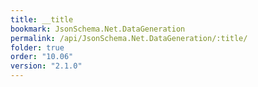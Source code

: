 ```yaml
---
title: __title
bookmark: JsonSchema.Net.DataGeneration
permalink: /api/JsonSchema.Net.DataGeneration/:title/
folder: true
order: "10.06"
version: "2.1.0"
---
```

